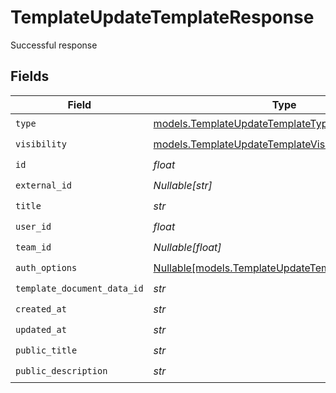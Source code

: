 # TemplateUpdateTemplateResponse

Successful response


## Fields

| Field                                                                                                    | Type                                                                                                     | Required                                                                                                 | Description                                                                                              |
| -------------------------------------------------------------------------------------------------------- | -------------------------------------------------------------------------------------------------------- | -------------------------------------------------------------------------------------------------------- | -------------------------------------------------------------------------------------------------------- |
| `type`                                                                                                   | [models.TemplateUpdateTemplateTypeResponse](../models/templateupdatetemplatetyperesponse.md)             | :heavy_check_mark:                                                                                       | N/A                                                                                                      |
| `visibility`                                                                                             | [models.TemplateUpdateTemplateVisibilityResponse](../models/templateupdatetemplatevisibilityresponse.md) | :heavy_check_mark:                                                                                       | N/A                                                                                                      |
| `id`                                                                                                     | *float*                                                                                                  | :heavy_check_mark:                                                                                       | N/A                                                                                                      |
| `external_id`                                                                                            | *Nullable[str]*                                                                                          | :heavy_check_mark:                                                                                       | N/A                                                                                                      |
| `title`                                                                                                  | *str*                                                                                                    | :heavy_check_mark:                                                                                       | N/A                                                                                                      |
| `user_id`                                                                                                | *float*                                                                                                  | :heavy_check_mark:                                                                                       | N/A                                                                                                      |
| `team_id`                                                                                                | *Nullable[float]*                                                                                        | :heavy_check_mark:                                                                                       | N/A                                                                                                      |
| `auth_options`                                                                                           | [Nullable[models.TemplateUpdateTemplateAuthOptions]](../models/templateupdatetemplateauthoptions.md)     | :heavy_check_mark:                                                                                       | N/A                                                                                                      |
| `template_document_data_id`                                                                              | *str*                                                                                                    | :heavy_check_mark:                                                                                       | N/A                                                                                                      |
| `created_at`                                                                                             | *str*                                                                                                    | :heavy_check_mark:                                                                                       | N/A                                                                                                      |
| `updated_at`                                                                                             | *str*                                                                                                    | :heavy_check_mark:                                                                                       | N/A                                                                                                      |
| `public_title`                                                                                           | *str*                                                                                                    | :heavy_check_mark:                                                                                       | N/A                                                                                                      |
| `public_description`                                                                                     | *str*                                                                                                    | :heavy_check_mark:                                                                                       | N/A                                                                                                      |